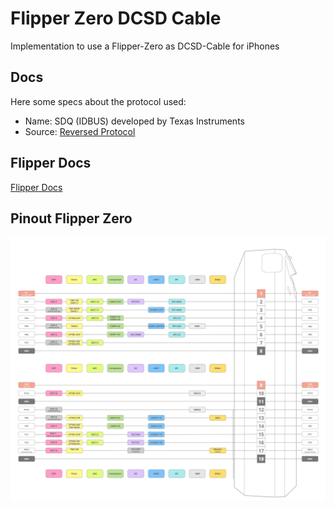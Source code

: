 # Flipper Zero DCSD Cable

Implementation to use a Flipper-Zero as DCSD-Cable for iPhones

## Docs

Here some specs about the protocol used:

* Name: SDQ (IDBUS) developed by Texas Instruments
* Source: [Reversed Protocol](https://nyansatan.github.io/lightning/)

## Flipper Docs

[Flipper Docs](https://docs.flipper.net/)

## Pinout Flipper Zero

![](assets/EnLvCM5-J45B9sBm6UBig_flipper-zero-gpio-pinout-flipper-zero-12f7b9c6-drawing-rev-04.jpg)
